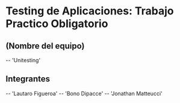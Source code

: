 # Testing de Aplicaciones: Trabajo Practico Obligatorio

## (Nombre del equipo)
-- 'Unitesting'

## Integrantes
-- 'Lautaro Figueroa'
-- 'Bono Dipacce'
-- 'Jonathan Matteucci'
